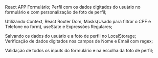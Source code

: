 React APP Formulário; 
Perfil com os dados digitados do usuário no formulário e com personalização de foto de perfil;

Utilizando Context, React Router Dom, Masks(Usado para filtrar o CPF e Telefone no form), useState e Expressões Regulares;

Salvando os dados do usuário e a foto de perfil no LocalStorage;
Verificação de dados digitados nos campos de Nome e Email com regex;

Validação de todos os inputs do formulário e na escolha da foto de perfil;


